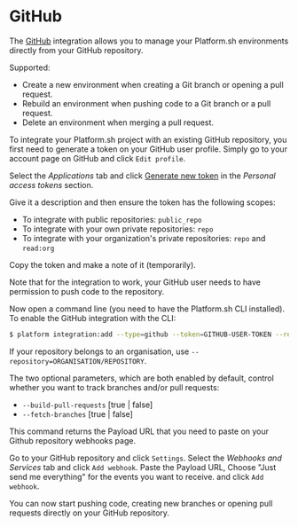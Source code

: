 # GitHub

The [GitHub](https://github.com) integration allows you to manage your
Platform.sh environments directly from your GitHub repository.

Supported:

-   Create a new environment when creating a Git branch or opening a
    pull request.
-   Rebuild an environment when pushing code to a Git branch or a pull
    request.
-   Delete an environment when merging a pull request.

To integrate your Platform.sh project with an existing GitHub
repository, you first need to generate a token on your GitHub user
profile. Simply go to your account page on GitHub and click
`Edit profile`.

Select the *Applications* tab and click [Generate new
token](https://github.com/settings/tokens/new) in the *Personal access
tokens* section.

Give it a description and then ensure the token has the following
scopes:

-   To integrate with public repositories: `public_repo`
-   To integrate with your own private repositories: `repo`
-   To integrate with your organization's private repositories: `repo`
    and `read:org`

Copy the token and make a note of it (temporarily).

Note that for the integration to work, your GitHub user needs to have
permission to push code to the repository.

Now open a command line (you need to have the Platform.sh CLI
installed). To enable the GitHub integration with the CLI:

```bash
$ platform integration:add --type=github --token=GITHUB-USER-TOKEN --repository=USER/REPOSITORY
```

If your repository belongs to an organisation, use ``--repository=ORGANISATION/REPOSITORY``.

The two optional parameters, which are both enabled by default, control
whether you want to track branches and/or pull requests:

-   `--build-pull-requests` [true | false]
-   `--fetch-branches` [true | false]

This command returns the Payload URL that you need to paste on your
Github repository webhooks page.

Go to your GitHub repository and click `Settings`. Select the *Webhooks
and Services* tab and click `Add webhook`. Paste the Payload URL, Choose
"Just send me everything" for the events you want to receive. and click
`Add webhook`.

You can now start pushing code, creating new branches or opening pull
requests directly on your GitHub repository.